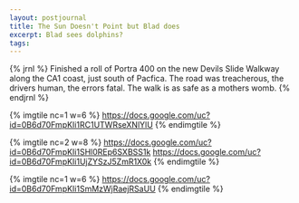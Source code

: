 ```yaml
---
layout: postjournal
title: The Sun Doesn't Point but Blad does
excerpt: Blad sees dolphins?
tags: 
---
```



{% jrnl %}
Finished a roll of Portra 400 on the new Devils Slide Walkway along the CA1
coast, just south of Pacfica. The road was treacherous, the drivers human,
the errors fatal.  The walk is as safe as a mothers womb.
{% endjrnl %}


{% imgtile nc=1 w=6 %}
https://docs.google.com/uc?id=0B6d70FmpKIi1RC1UTWRseXNlYlU
{% endimgtile %}

{% imgtile nc=2 w=8 %}
https://docs.google.com/uc?id=0B6d70FmpKIi1SHl0REp6SXBSS1k
https://docs.google.com/uc?id=0B6d70FmpKIi1UjZYSzJ5ZmR1X0k
{% endimgtile %}

{% imgtile nc=1 w=6 %}
https://docs.google.com/uc?id=0B6d70FmpKIi1SmMzWjRaejRSaUU
{% endimgtile %}
